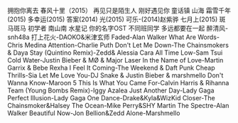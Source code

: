 拥抱你离去
春风十里（2015）
再见只是陌生人
刚好遇见你
童话镇
山海
霜雪千年(2015)
多幸运(2015)
答案(2014)
光(2015)
可乐-(2014)赵紫骅
七月上(2015)
斑马斑马
初学者
南山南
水星记
你的名字OST
不同班同学
多远都要在一起
醉清风-snh48a
打上花火-DAOKO&米津玄师
Faded-Alan Walker
What Are Words-Chris Medina
Attention-Charlie Puth
Don't Let Me Down-The Chainsmokers & Daya
Stay (Quintino Remix)-Zedd& Alessia Cara
All Time Low-Sam Tsui
Cold Water-Justin Bieber & MØ & Major Laser
In the Name of Love-Martin Garrix & Bebe Rexha
I Feel It Coming-The Weekend & Daft Punk
Cheap Thrills-Sia
Let Me Love You-DJ Snake & Justin Bieber & marshmello
Don't Wanna Know-Maroon 5
This Is What You Came For-Calvin Harris & Rihanna
Team (Young Bombs Remix)-Iggy Azalea
Just Another Day-Lady Gaga
Perfect Illusion-Lady Gaga
One Dance-Drake&Kyla&WizKid
Closer-The Chainsmoker&Halsey
The Ocean-Mike Perry&SHY Martin
The Spectre-Alan Walker
Beautiful Now-Jon Bellion&Zedd
Alone-Marshmello